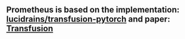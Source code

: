 ## Prometheus is based on the implementation: [lucidrains/transfusion-pytorch](https://github.com/lucidrains/transfusion-pytorch) and paper: [Transfusion](https://www.arxiv.org/abs/2408.11039)